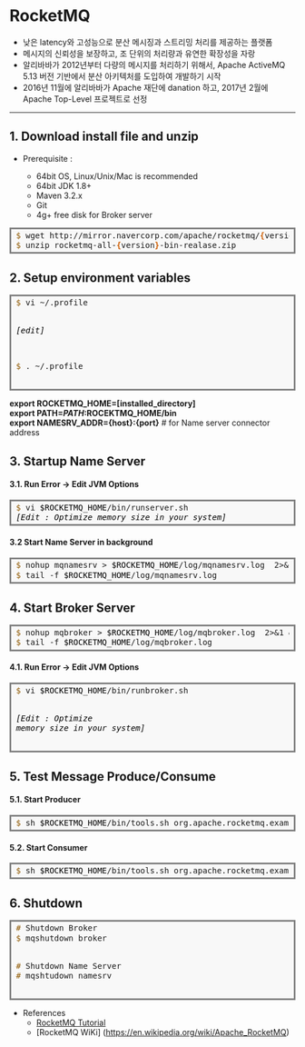 # RocketMQ
  
* 낮은 latency와 고성능으로 분산 메시징과 스트리밍 처리를 제공하는 플랫폼
* 메시지의 신뢰성을 보장하고, 조 단위의 처리량과 유연한 확장성을 자랑
* 알리바바가 2012년부터 다량의 메시지를 처리하기 위해서, Apache ActiveMQ 5.13 버전 기반에서 분산 아키텍처를 도입하여 개발하기 시작
* 2016년 11월에 알리바바가 Apache 재단에 danation 하고, 2017년 2월에 Apache Top-Level 프로젝트로 선정
---
  
## 1. Download install file and unzip
* Prerequisite : 

  * 64bit OS, Linux/Unix/Mac is recommended
  * 64bit JDK 1.8+
  * Maven 3.2.x
  * Git
  * 4g+ free disk for Broker server
  
<div markdown="1" style="background: #f8f8f8; border-width: 0.1em 0.1em 0.1em 0.8em; border: solid gray; overflow: auto; padding: 0.2em 0.6em; width: auto;">
<pre style="line-height: 125%; margin: 0;"><span style="color: #8f5902;">$</span> wget http://mirror.navercorp.com/apache/rocketmq/<span style="color: #ce5c00; font-weight: bold;">{</span>version<span style="color: #ce5c00; font-weight: bold;">}</span>/rocketmq-all-<span style="color: #ce5c00; font-weight: bold;">{</span>version<span style="color: #ce5c00; font-weight: bold;">}</span>-bin-release.zip
<span style="color: #8f5902;">$</span> unzip rocketmq-all-<span style="color: #ce5c00; font-weight: bold;">{</span>version<span style="color: #ce5c00; font-weight: bold;">}</span>-bin-realase.zip
</pre>
</div>
  
## 2. Setup environment variables
<div style="background: #f8f8f8; border-width: 0.1em 0.1em 0.1em 0.8em; border: solid gray; overflow: auto; padding: 0.2em 0.6em; width: auto;">
<pre style="line-height: 125%; margin: 0;"><span style="color: #8f5902;">$</span> vi ~/.profile

<span style="color: black; font-style: italic;">[edit]</span>

<span style="color: #8f5902;">$</span> . ~/.profile
</pre>
</div>

**export ROCKETMQ_HOME=[installed_directory]**  
**export PATH=$PATH:$ROCEKTMQ_HOME/bin**  
**export NAMESRV_ADDR={host}:{port}**    # for Name server connector address  

  
## 3. Startup Name Server
#### 3.1. Run Error -> Edit JVM Options

<div style="background: #f8f8f8; border-width: 0.1em 0.1em 0.1em 0.8em; border: solid gray; overflow: auto; padding: 0.2em 0.6em; width: auto;">
<pre style="line-height: 125%; margin: 0;"><span style="color: #8f5902;">$</span> vi <span style="color: black;">$ROCKETMQ_HOME</span>/bin/runserver.sh
<span style="color: black; font-style: italic;">[Edit : Optimize memory size in your system]</span>
</pre>
</div>

#### 3.2 Start Name Server in background

<div style="background: #f8f8f8; border-width: 0.1em 0.1em 0.1em 0.8em; border: solid gray; overflow: auto; padding: 0.2em 0.6em; width: auto;">
<pre style="line-height: 125%; margin: 0;"><span style="color: #8f5902;">$</span> nohup mqnamesrv &gt; <span style="color: black;">$ROCKETMQ_HOME</span>/log/mqnamesrv.log  2&gt;&amp;1 &amp;
<span style="color: #8f5902;">$</span> tail -f <span style="color: black;">$ROCKETMQ_HOME</span>/log/mqnamesrv.log
</pre>
</div>
  
  
## 4. Start Broker Server

<div style="background: #f8f8f8; border-width: 0.1em 0.1em 0.1em 0.8em; border: solid gray; overflow: auto; padding: 0.2em 0.6em; width: auto;">
<pre style="line-height: 125%; margin: 0;"><span style="color: #8f5902;">$</span> nohup mqbroker &gt; <span style="color: black;">$ROCKETMQ_HOME</span>/log/mqbroker.log  2&gt;&amp;1 &amp;
<span style="color: #8f5902;">$</span> tail -f <span style="color: black;">$ROCKETMQ_HOME</span>/log/mqbroker.log
</pre>
</div>

#### 4.1. Run Error -> Edit JVM Options

<div style="background: #f8f8f8; border-width: 0.1em 0.1em 0.1em 0.8em; border: solid gray; overflow: auto; padding: 0.2em 0.6em; width: auto;">
<pre style="line-height: 125%; margin: 0;"><span style="color: #8f5902;">$</span> vi <span style="color: black;">$ROCKETMQ_HOME</span>/bin/runbroker.sh

<span style="color: black; font-style: italic;">[Edit : Optimize memory size in your system]</span>
</pre>
</div>
  
    
## 5. Test Message Produce/Consume
#### 5.1. Start Producer

<div style="background: #f8f8f8; border-width: 0.1em 0.1em 0.1em 0.8em; border: solid gray; overflow: auto; padding: 0.2em 0.6em; width: auto;">
<pre style="line-height: 125%; margin: 0;"><span style="color: #8f5902;">$</span> sh <span style="color: black;">$ROCKETMQ_HOME</span>/bin/tools.sh org.apache.rocketmq.example.quickstart.Producer
</pre>
</div>

#### 5.2. Start Consumer

<div style="background: #f8f8f8; border-width: 0.1em 0.1em 0.1em 0.8em; border: solid gray; overflow: auto; padding: 0.2em 0.6em; width: auto;">
<pre style="line-height: 125%; margin: 0;"><span style="color: #8f5902;">$</span> sh <span style="color: black;">$ROCKETMQ_HOME</span>/bin/tools.sh org.apache.rocketmq.example.quickstart.Consumer
</pre>
</div>
  
    
## 6. Shutdown

<div style="background: #f8f8f8; border-width: 0.1em 0.1em 0.1em 0.8em; border: solid gray; overflow: auto; padding: 0.2em 0.6em; width: auto;">
<pre style="line-height: 125%; margin: 0;"><span style="color: #8f5902;">#</span> Shutdown Broker
<span style="color: #8f5902;">$</span> mqshutdown broker

<span style="color: #8f5902;">#</span> Shutdown Name Server
<span style="color: #8f5902;">#</span> mqshtudown namesrv
</pre>
</div>

* References  
  * [RocketMQ Tutorial](https://rocketmq.apache.org/docs/quick-start/)
  * [RocketMQ WiKi] \(https://en.wikipedia.org/wiki/Apache_RocketMQ)


